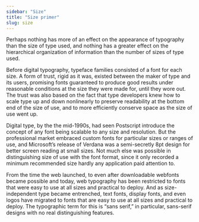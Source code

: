 ```yaml
---
sidebar: "Size"
title: "Size primer"
slug: size
---
```

Perhaps nothing has more of an effect on the appearance of typography than the size of type used, and nothing has a greater effect on the hierarchical organization of information than the number of sizes of type used. 

Before digital typography, typeface families consisted of a font for each size. A form of trust, rigid as it was, existed between the maker of type and its users, promising fonts guaranteed to produce good results under reasonable conditions at the size they were made for, until they wore out. The trust was also based on the fact that type developers knew how to scale type up and down nonlinearly to preserve readability at the bottom end of the size of use, and to more efficiently conserve space as the size of use went up. 

Digital type, by the the mid-1990s, had seen Postscript introduce the concept of any font being scalable to any size and resolution. But the professional market embraced custom fonts for particular sizes or ranges of use, and Microsoft’s release of Verdana was a semi-secretly 8pt design for better screen reading at small sizes. Not much else was possible in distinguishing size of use with the font format, since it only recorded a minimum recommended size hardly any application paid attention to.

From the time the web launched, to even after downloadable webfonts became possible and today, web typography has been restricted to fonts that were easy to use at all sizes and practical to deploy. And as size-independent type became entrenched, text fonts, display fonts, and even logos have migrated to fonts that are easy to use at all sizes and practical to deploy. The typographic term for this is “sans serif,” in particular, sans-serif designs with no real distinguishing features.
